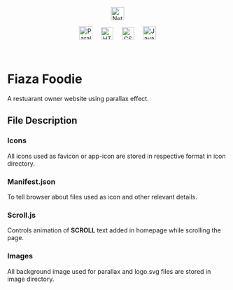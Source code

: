 <p align="center">
    <a href="https://app.netlify.com/sites/fiazafoodie/deploys"><img src="https://api.netlify.com/api/v1/badges/460076a2-056e-44cb-bda2-bbd38e6c707e/deploy-status" alt="Netlify-Status" height="30"></a>
</p>

<p align="center">
    <img src="https://img.shields.io/badge/-Parallax Effect-18359E?style=flat" alt="Parallax Effect" height="30">
    &nbsp; &nbsp; 
    <img src="https://img.shields.io/badge/-HTML5-E34F26?style=flat&logo=html5&logoColor=white" alt="HTML5" height="28">
    &nbsp; &nbsp; 
    <img src="https://img.shields.io/badge/-CSS3-1572B6?style=flat&logo=css3" alt="CSS" height="28">
    &nbsp; &nbsp; 
    <img src="https://img.shields.io/badge/-JavaScript-000000?style=flat&logo=javascript" alt="Javascript" height="30">
</p>
&nbsp; 

# Fiaza Foodie

A restuarant owner website using parallax effect.
## File Description

### Icons
All icons used as favicon or app-icon are stored in respective format in icon directory.

### Manifest.json
To tell browser about files used as icon and other relevant details.

### Scroll.js
Controls animation of **SCROLL** text added in homepage while scrolling the page.

### Images
All background image used for parallax and logo.svg files are stored in image directory.
